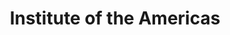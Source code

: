 ---
title: Institute of the Americas
image: "/assets/img/resources/americas.png"
description: Non for profit organization that promotes development and integration, emphasizing the role of the private sector, as a means to improve the economic and political issues of the world
categories:
  - Non for profit assitance
link: http://www.iamericas.org/en/
---